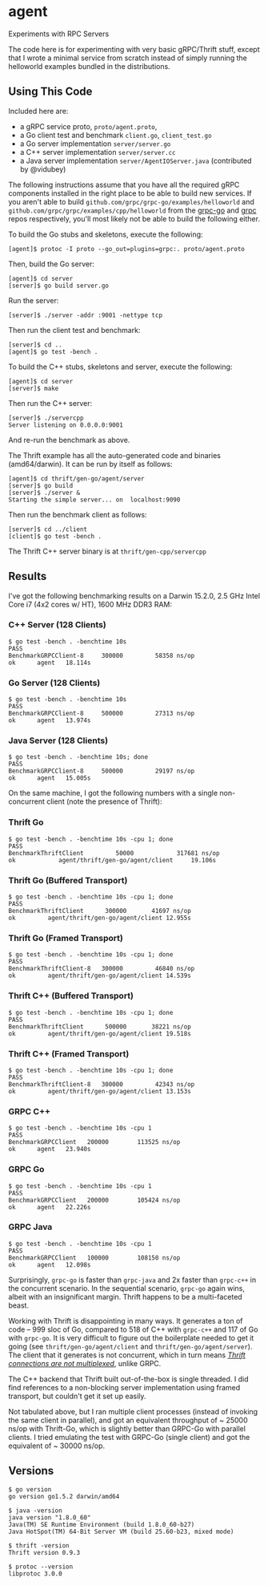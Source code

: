 # agent
Experiments with RPC Servers

The code here is for experimenting with very basic gRPC/Thrift stuff, except that I wrote a minimal service from scratch instead of simply running the helloworld examples bundled in the distributions.

## Using This Code

Included here are:
* a gRPC service proto, `proto/agent.proto`,
* a Go client test and benchmark `client.go`, `client_test.go`
* a Go server implementation `server/server.go`
* a C++ server implementation `server/server.cc`
* a Java server implementation `server/AgentIOServer.java` (contributed by @vidubey)

The following instructions assume that you have all the required gRPC components installed in the right place to be able to build new services. If you aren't able to build `github.com/grpc/grpc-go/examples/helloworld` and `github.com/grpc/grpc/examples/cpp/helloworld` from the [grpc-go](https://github.com/grpc/grpc-go) and [grpc](https://github.com/grpc/grpc) repos respectively, you'll most likely not be able to build the following either.
 
To build the Go stubs and skeletons, execute the following:

    [agent]$ protoc -I proto --go_out=plugins=grpc:. proto/agent.proto

Then, build the Go server:

    [agent]$ cd server
    [server]$ go build server.go

Run the server:

    [server]$ ./server -addr :9001 -nettype tcp
  
Then run the client test and benchmark:

    [server]$ cd ..
    [agent]$ go test -bench . 

To build the C++ stubs, skeletons and server, execute the following:

    [agent]$ cd server
    [server]$ make

Then run the C++ server:

    [server]$ ./servercpp
    Server listening on 0.0.0.0:9001

And re-run the benchmark as above.

The Thrift example has all the auto-generated code and binaries (amd64/darwin). It can be run by itself as follows:

    [agent]$ cd thrift/gen-go/agent/server
    [server]$ go build
    [server]$ ./server &
    Starting the simple server... on  localhost:9090

Then run the benchmark client as follows:

    [server]$ cd ../client
    [client]$ go test -bench .

The Thrift C++ server binary is at `thrift/gen-cpp/servercpp`

## Results
I've got the following benchmarking results on a Darwin 15.2.0, 2.5 GHz Intel Core i7 (4x2 cores w/ HT), 1600 MHz DDR3 RAM:

### C++ Server (128 Clients)
    $ go test -bench . -benchtime 10s
    PASS
    BenchmarkGRPCClient-8	  300000	     58358 ns/op
    ok  	agent	18.114s
### Go Server (128 Clients)
    $ go test -bench . -benchtime 10s
    PASS
    BenchmarkGRPCClient-8	  500000	     27313 ns/op
    ok  	agent	13.974s
### Java Server (128 Clients)
    $ go test -bench . -benchtime 10s; done
    PASS
    BenchmarkGRPCClient-8	  500000	     29197 ns/op
    ok	    agent	15.005s

On the same machine, I got the following numbers with a single non-concurrent client (note the presence of Thrift):

### Thrift Go
    $ go test -bench . -benchtime 10s -cpu 1; done
    PASS
    BenchmarkThriftClient         50000            317681 ns/op
    ok            agent/thrift/gen-go/agent/client     19.106s
### Thrift Go (Buffered Transport)
    $ go test -bench . -benchtime 10s -cpu 1; done
    PASS
    BenchmarkThriftClient	   300000	    41697 ns/op
    ok  	   agent/thrift/gen-go/agent/client	12.955s
### Thrift Go (Framed Transport)
    $ go test -bench . -benchtime 10s -cpu 1; done
    PASS
    BenchmarkThriftClient-8	  300000	     46840 ns/op
    ok  	   agent/thrift/gen-go/agent/client	14.539s    
### Thrift C++ (Buffered Transport)
    $ go test -bench . -benchtime 10s -cpu 1; done
    PASS
    BenchmarkThriftClient	   500000	    38221 ns/op
    ok  	   agent/thrift/gen-go/agent/client	19.518s
### Thrift C++ (Framed Transport)
    $ go test -bench . -benchtime 10s -cpu 1; done
    PASS
    BenchmarkThriftClient-8	  300000	     42343 ns/op
    ok  	   agent/thrift/gen-go/agent/client	13.153s
### GRPC C++
    $ go test -bench . -benchtime 10s -cpu 1
    PASS
    BenchmarkGRPCClient	  200000	    113525 ns/op
    ok  	agent	23.940s
### GRPC Go
    $ go test -bench . -benchtime 10s -cpu 1
    PASS
    BenchmarkGRPCClient	  200000	    105424 ns/op
    ok  	agent	22.226s
### GRPC Java
    $ go test -bench . -benchtime 10s -cpu 1
    PASS
    BenchmarkGRPCClient	  100000	    108150 ns/op
    ok  	agent	12.098s

Surprisingly, `grpc-go` is faster than `grpc-java` and 2x faster than
`grpc-c++` in the concurrent scenario. In the sequential scenario,
`grpc-go` again wins, albeit with an insignificant margin. Thrift
happens to be a multi-faceted beast.

Working with Thrift is disappointing in many ways. It generates a ton
of code – 999 sloc of Go, compared to 518 of C++ with `grpc-c++` and
117 of Go with `grpc-go`. It is very difficult to figure out the
boilerplate needed to get it going (see `thrift/gen-go/agent/client`
and `thrift/gen-go/agent/server`). The client that it generates is not
concurrent, which in turn means
[_Thrift connections are not multiplexed_](https://mail-archives.apache.org/mod_mbox/thrift-user/201208.mbox/%3CA0F963DCF29346458CDF2969683DF6CC70F90B3A@SC-MBX01-2.TheFacebook.com%3E),
unlike GRPC.

The C++ backend that Thrift built out-of-the-box is single threaded. I
did find references to a non-blocking server implementation using
framed transport, but couldn't get it set up easily.

Not tabulated above, but I ran multiple client processes (instead of
invoking the same client in parallel), and got an equivalent
throughput of ~ 25000 ns/op with Thrift-Go, which is slightly better
than GRPC-Go with parallel clients. I tried emulating the test with
GRPC-Go (single client) and got the equivalent of ~ 30000 ns/op.

## Versions

    $ go version
    go version go1.5.2 darwin/amd64

    $ java -version
    java version "1.8.0_60"
    Java(TM) SE Runtime Environment (build 1.8.0_60-b27)
    Java HotSpot(TM) 64-Bit Server VM (build 25.60-b23, mixed mode)

    $ thrift -version
    Thrift version 0.9.3

    $ protoc --version
    libprotoc 3.0.0
